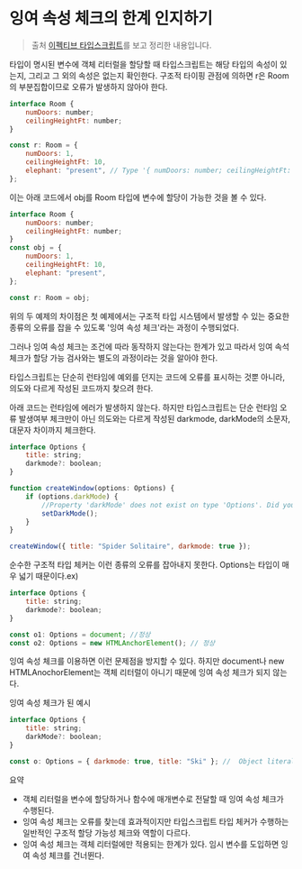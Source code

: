 # 잉여 속성 체크의 한계 인지하기

> 출처 [이펙티브 타입스크립트](http://www.kyobobook.co.kr/product/detailViewKor.laf?mallGb=KOR&ejkGb=KOR&barcode=9788966263134)를 보고 정리한 내용입니다.

타입이 명시된 변수에 객체 리터럴을 할당할 때 타입스크립트는 해당 타입의 속성이 있는지, 그리고 그 외의 속성은 없는지 확인한다.
구조적 타이핑 관점에 의하면 r은 Room의 부분집합이므로 오류가 발생하지 않아야 한다.

```js
interface Room {
    numDoors: number;
    ceilingHeightFt: number;
}

const r: Room = {
    numDoors: 1,
    ceilingHeightFt: 10,
    elephant: "present", // Type '{ numDoors: number; ceilingHeightFt: number; elephant: string; }' is not assignable to type 'Room'. Object literal may only specify known properties, and 'elephant' does not exist in type 'Room'.ts(2322)
};
```

이는 아래 코드에서 obj를 Room 타입에 변수에 할당이 가능한 것을 볼 수 있다.

```js
interface Room {
    numDoors: number;
    ceilingHeightFt: number;
}
const obj = {
    numDoors: 1,
    ceilingHeightFt: 10,
    elephant: "present",
};

const r: Room = obj;
```

위의 두 예제의 차이점은 첫 예제에서는 구조적 타입 시스템에서 발생할 수 있는 중요한 종류의 오류를 잡을 수 있도록 '잉여 속성 체크'라는 과정이 수행되었다.

그러나 잉여 속성 체크는 조건에 따라 동작하지 않는다는 한계가 있고 따라서 잉여 속석 체크가 할당 가능 검사와는 별도의 과정이라는 것을 알아야 한다.

타입스크립트는 단순히 런타임에 예외를 던지는 코드에 오류를 표시하는 것뿐 아니라, 의도와 다르게 작성된 코드까지 찾으려 한다.

아래 코드는 런타임에 에러가 발생하지 않는다. 하지만 타입스크립트는 단순 런타임 오류 발생여부 체크만이 아닌 의도와는 다르게 작성된 darkmode, darkMode의 소문자,대문자 차이까지 체크한다.

```js
interface Options {
    title: string;
    darkmode?: boolean;
}

function createWindow(options: Options) {
    if (options.darkMode) {
        //Property 'darkMode' does not exist on type 'Options'. Did you mean 'darkmode'?ts(2551)
        setDarkMode();
    }
}

createWindow({ title: "Spider Solitaire", darkmode: true });
```

순수한 구조적 타입 체커는 이런 종류의 오류를 잡아내지 못한다. Options는 타입이 매우 넓기 때문이다.ex)

```js
interface Options {
    title: string;
    darkmode?: boolean;
}

const o1: Options = document; //정상
const o2: Options = new HTMLAnchorElement(); // 정상
```

잉여 속성 체크를 이용하면 이런 문제점을 방지할 수 있다. 하지만 document나 new HTMLAnochorElement는 객체 리터럴이 아니기 때문에 잉여 속성 체크가 되지 않는다.

잉여 속성 체크가 된 예시

```js
interface Options {
    title: string;
    darkMode?: boolean;
}

const o: Options = { darkmode: true, title: "Ski" }; //  Object literal may only specify known properties, but 'darkmode' does not exist in type 'Options'. Did you mean to write 'darkMode'?ts(2322)
```

요약

-   객체 리터럴을 변수에 할당하거나 함수에 매개변수로 전달할 때 잉여 속성 체크가 수행된다.
-   잉여 속성 체크는 오류를 찾는데 효과적이지만 타입스크립트 타입 체커가 수행하는 일반적인 구조적 할당 가능성 체크와 역할이 다르다.
-   잉여 속성 체크는 객체 리터럴에만 적용되는 한계가 있다. 임시 변수를 도입하면 잉여 속성 체크를 건너뛴다.
